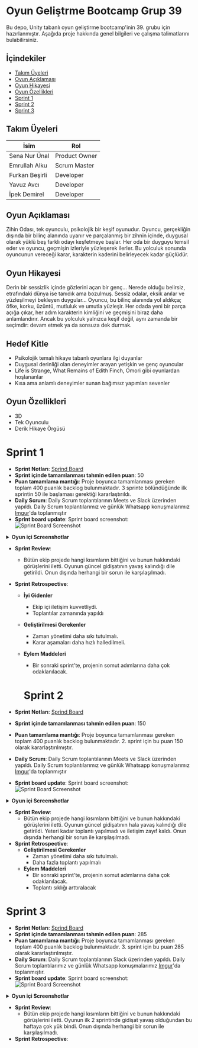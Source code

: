 # Oyun Geliştrme Bootcamp Grup 39

Bu depo, Unity tabanlı oyun geliştirme bootcamp'inin 39. grubu için hazırlanmıştır. Aşağıda proje hakkında genel bilgileri ve çalışma talimatlarını bulabilirsiniz.

## İçindekiler

- [Takım Üyeleri](#takım-üyeleri)
- [Oyun Açıklaması](#oyun-açıklaması)
- [Oyun Hikayesi](#oyun-hikayesi)
- [Oyun Özellikleri](#oyun-özellikleri)
- [Sprint 1](#sprint-1)
- [Sprint 2](#sprint-2)
- [Sprint 3](#sprint-3)

## Takım Üyeleri

| İsim           | Rol           |
| -------------- | ------------- |
| Sena Nur Ünal  | Product Owner |
| Emrullah Alku  | Scrum Master  |
| Furkan Beşirli | Developer     |
| Yavuz Avcı     | Developer     |
| İpek Demirel   | Developer     |

## Oyun Açıklaması

Zihin Odası, tek oyunculu, psikolojik bir keşif oyunudur. Oyuncu, gerçekliğin dışında bir bilinç alanında uyanır ve parçalanmış bir zihnin içinde, duygusal olarak yüklü beş farklı odayı keşfetmeye başlar. Her oda bir duyguyu temsil eder ve oyuncu, geçmişin izleriyle yüzleşerek ilerler. Bu yolculuk sonunda oyuncunun vereceği karar, karakterin kaderini belirleyecek kadar güçlüdür.

## Oyun Hikayesi

Derin bir sessizlik içinde gözlerini açan bir genç... Nerede olduğu belirsiz, etrafındaki dünya ise tanıdık ama bozulmuş. Sessiz odalar, eksik anılar ve yüzleşilmeyi bekleyen duygular… Oyuncu, bu bilinç alanında yol aldıkça; öfke, korku, üzüntü, mutluluk ve umutla yüzleşir. Her odada yeni bir parça açığa çıkar, her adım karakterin kimliğini ve geçmişini biraz daha anlamlandırır. Ancak bu yolculuk yalnızca keşif değil, aynı zamanda bir seçimdir: devam etmek ya da sonsuza dek durmak.

## Hedef Kitle

- Psikolojik temalı hikaye tabanlı oyunlara ilgi duyanlar
- Duygusal derinliği olan deneyimler arayan yetişkin ve genç oyuncular
- Life is Strange, What Remains of Edith Finch, Omori gibi oyunlardan hoşlananlar
- Kısa ama anlamlı deneyimler sunan bağımsız yapımları sevenler

## Oyun Özellikleri

- 3D
- Tek Oyunculu
- Derik Hikaye Örgüsü

# Sprint 1

- **Sprint Notları**: [Sprind Board](https://emrullahalku.atlassian.net/jira/software/projects/OGG3/boards/35?atlOrigin=eyJpIjoiYWQyMGZjZDhkYzc0NDE5NGExMGEzZDAxOWM4MGRmZWYiLCJwIjoiaiJ9)
- **Sprint içinde tamamlanması tahmin edilen puan**: 50
- **Puan tamamlama mantığı**: Proje boyunca tamamlanması gereken toplam 400 puanlık backlog bulunmaktadır. 3 sprinte bölündüğünde ilk sprintin 50 ile başlaması gerektiği kararlaştırıldı.
- **Daily Scrum**: Daily Scrum toplantılarının Meets ve Slack üzerinden yapıldı. Daily Scrum toplantılarımız ve günlük Whatsapp konuşmalarımız [Imgur](https://imgur.com/a/shcnWhl)'da toplanmıştır
- **Sprint board update**: Sprint board screenshot: ![Sprint Board Screenshot](./readME/Sprint_1/image.png)
<details>
<summary><strong>Oyun içi Screenshotlar</strong></summary>

![Oyun İçi screenshot1](./readME/Sprint_1/ss01.jpg)
![Oyun İçi screenshot2](./readME/Sprint_1/ss02.png)

</details>

- **Sprint Review**:
  - Bütün ekip projede hangi kısımların bittiğini ve bunun hakkındaki görüşlerini iletti. Oyunun güncel gidişatının yavaş kalındığı dile getirildi. Onun dışında herhangi bir sorun ile karşılaşılmadı.
- **Sprint Retrospective**:

  - **İyi Gidenler**
    - Ekip içi iletişim kuvvetliydi.
    - Toplantılar zamanında yapıldı
  - **Geliştirilmesi Gerekenler**
    - Zaman yönetimi daha sıkı tutulmalı.
    - Karar aşamaları daha hızlı halledilmeli.
  - **Eylem Maddeleri**

    - Bir sonraki sprint'te, projenin somut adımlarına daha çok odaklanılacak.

    # Sprint 2

- **Sprint Notları**: [Sprind Board](https://emrullahalku.atlassian.net/jira/software/projects/OGG3/boards/35?atlOrigin=eyJpIjoiYWQyMGZjZDhkYzc0NDE5NGExMGEzZDAxOWM4MGRmZWYiLCJwIjoiaiJ9)
- **Sprint içinde tamamlanması tahmin edilen puan**: 150
- **Puan tamamlama mantığı**: Proje boyunca tamamlanması gereken toplam 400 puanlık backlog bulunmaktadır. 2. sprint için bu puan 150 olarak kararlaştırılmıştır.
- **Daily Scrum**: Daily Scrum toplantılarının Meets ve Slack üzerinden yapıldı. Daily Scrum toplantılarımız ve günlük Whatsapp konuşmalarımız [Imgur](https://imgur.com/a/WVFNq4R)'da toplanmıştır
- **Sprint board update**: Sprint board screenshot: ![Sprint Board Screenshot](./readME/Sprint_2/image.png)
<details>
<summary><strong>Oyun içi Screenshotlar</strong></summary>

![Oyun İçi screenshot1](./readME/Sprint_2/screenshots/game/01.png)
![Oyun İçi screenshot1](./readME/Sprint_2/screenshots/game/02.jpg)
![Oyun İçi screenshot1](./readME/Sprint_2/screenshots/game/03.jpg)
![Oyun İçi screenshot1](./readME/Sprint_2/screenshots/game/04.jpg)
![Oyun İçi screenshot1](./readME/Sprint_2/screenshots/game/05.jpg)
![Oyun İçi screenshot1](./readME/Sprint_2/screenshots/game/06.jpg)
![Oyun İçi screenshot1](./readME/Sprint_2/screenshots/game/07.jpg)
![Oyun İçi screenshot1](./readME/Sprint_2/screenshots/game/08.jpg)

</details>

- **Sprint Review**:
  - Bütün ekip projede hangi kısımların bittiğini ve bunun hakkındaki görüşlerini iletti. Oyunun güncel gidişatının hala yavaş kalındığı dile getirildi. Yeteri kadar toplantı yapılmadı ve iletişim zayıf kaldı. Onun dışında herhangi bir sorun ile karşılaşılmadı.
- **Sprint Retrospective**:
  - **Geliştirilmesi Gerekenler**
    - Zaman yönetimi daha sıkı tutulmalı.
    - Daha fazla toplantı yapılmalı
  - **Eylem Maddeleri**
    - Bir sonraki sprint'te, projenin somut adımlarına daha çok odaklanılacak.
    - Toplantı sıklığı arttıralacak

# Sprint 3

- **Sprint Notları**: [Sprind Board](https://emrullahalku.atlassian.net/jira/software/projects/OGG3/boards/35?atlOrigin=eyJpIjoiYWQyMGZjZDhkYzc0NDE5NGExMGEzZDAxOWM4MGRmZWYiLCJwIjoiaiJ9)
- **Sprint içinde tamamlanması tahmin edilen puan**: 285
- **Puan tamamlama mantığı**: Proje boyunca tamamlanması gereken toplam 400 puanlık backlog bulunmaktadır. 3. sprint için bu puan 285 olarak kararlaştırılmıştır.
- **Daily Scrum**: Daily Scrum toplantılarının Slack üzerinden yapıldı. Daily Scrum toplantılarımız ve günlük Whatsapp konuşmalarımız [Imgur](https://imgur.com/a/1lIqOGw)'da toplanmıştır.
- **Sprint board update**: Sprint board screenshot: ![Sprint Board Screenshot](./readME/Sprint_3/image.png)
<details>
<summary><strong>Oyun içi Screenshotlar</strong></summary>

![Oyun İçi screenshot1](./readME/Sprint_3/screenshots/game/01.png)
![Oyun İçi screenshot1](./readME/Sprint_3/screenshots/game/02.png)
![Oyun İçi screenshot1](./readME/Sprint_3/screenshots/game/03.png)
![Oyun İçi screenshot1](./readME/Sprint_3/screenshots/game/04.png)
![Oyun İçi screenshot1](./readME/Sprint_3/screenshots/game/05.png)
![Oyun İçi screenshot1](./readME/Sprint_3/screenshots/game/06.png)
![Oyun İçi screenshot1](./readME/Sprint_3/screenshots/game/07.png)
![Oyun İçi screenshot1](./readME/Sprint_3/screenshots/game/08.png)
![Oyun İçi screenshot1](./readME/Sprint_3/screenshots/game/09.png)
![Oyun İçi screenshot1](./readME/Sprint_3/screenshots/game/10.png)

</details>

- **Sprint Review**:
  - Bütün ekip projede hangi kısımların bittiğini ve bunun hakkındaki görüşlerini iletti. Oyunun ilk 2 sprintinde gidişat yavaş olduğundan bu haftaya çok yük bindi. Onun dışında herhangi bir sorun ile karşılaşılmadı.
- **Sprint Retrospective**:

